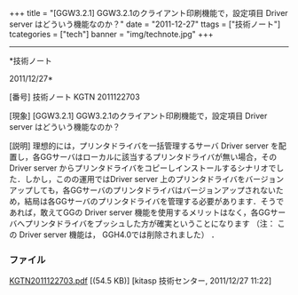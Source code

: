 ﻿+++
title = "[GGW3.2.1] GGW3.2.1のクライアント印刷機能で，設定項目 Driver server はどういう機能なのか？"
date = "2011-12-27"
ttags = ["技術ノート"]
tcategories = ["tech"]
banner = "img/technote.jpg"
+++

-----------------------------------------------------------------------------------------------------------------------------

*技術ノート

2011/12/27*


[番号]
技術ノート KGTN 2011122703

[現象]
[GGW3.2.1] GGW3.2.1のクライアント印刷機能で，設定項目 Driver server
はどういう機能なのか？

[説明]
理想的には，プリンタドライバを一括管理するサーバ Driver server
を配置し，各GGサーバはローカルに該当するプリンタドライバが無い場合，その
Driver server
からプリンタドライバをコピーしインストールするシナリオでした．しかし，このの運用ではDriver
server
上のプリンタドライバをバージョンアップしても，各GGサーバのプリンタドライバはバージョンアップされないため，結局は各GGサーバのプリンタドライバを管理する必要があります．そうであれば，敢えてGGの
Driver server
機能を使用するメリットはなく，各GGサーバへプリンタドライバをプッシュした方が確実ということになります
（注： この Driver server 機能は， GGH4.0では削除されました） ．


### ファイル

 
 


[KGTN2011122703.pdf](http://techreport.kitasp.net/attachments/download/774/KGTN2011122703.pdf)
 [(54.5 KB)] [kitasp 技術センター, 2011/12/27
11:22]


 


 

